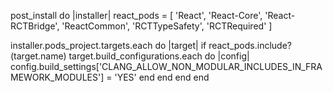post_install do |installer|
  react_pods = [
    'React',
    'React-Core',
    'React-RCTBridge',
    'ReactCommon',
    'RCTTypeSafety',
    'RCTRequired'
  ]

  installer.pods_project.targets.each do |target|
    if react_pods.include?(target.name)
      target.build_configurations.each do |config|
        config.build_settings['CLANG_ALLOW_NON_MODULAR_INCLUDES_IN_FRAMEWORK_MODULES'] = 'YES'
      end
    end
  end
end
